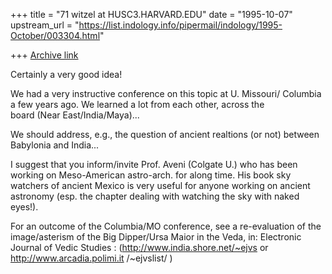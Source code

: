 +++
title = "71 witzel at HUSC3.HARVARD.EDU"
date = "1995-10-07"
upstream_url = "https://list.indology.info/pipermail/indology/1995-October/003304.html"

+++
[Archive link](https://list.indology.info/pipermail/indology/1995-October/003304.html)


Certainly a very good idea!

We had a very instructive conference on this topic at U. Missouri/ 
Columbia  a few years ago. We learned a lot from each other,  across the  
board (Near East/India/Maya)...

We should address, e.g., the question of ancient realtions (or not) 
between Babylonia and India...

I suggest that you inform/invite  Prof. Aveni (Colgate U.) who has been 
working on Meso-American astro-arch. for along time. His book sky watchers of 
ancient Mexico is very useful for anyone working on ancient astronomy 
(esp. the chapter dealing with watching the sky with naked eyes!).

For an outcome of the Columbia/MO conference, see a re-evaluation of the  
image/asterism of the Big Dipper/Ursa Maior in the Veda, in: Electronic 
Journal of Vedic Studies :
(http://www.india.shore.net/~ejvs   or http://www.arcadia.polimi.it 
/~ejvslist/ ) 






